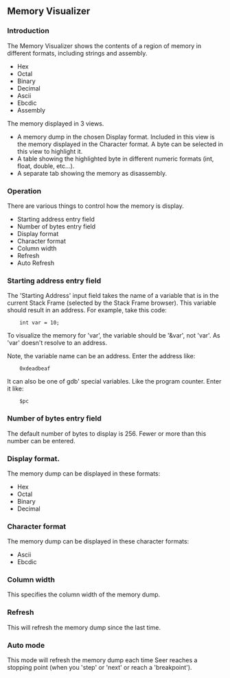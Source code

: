 ## Memory Visualizer

### Introduction

The Memory Visualizer shows the contents of a region of memory in different formats, including strings and assembly.

* Hex
* Octal
* Binary
* Decimal
* Ascii
* Ebcdic
* Assembly

The memory displayed in 3 views.

* A memory dump in the chosen Display format. Included in this view is the memory displayed in the Character format. A byte can be selected in this view to highlight it.
* A table showing the highlighted byte in different numeric formats (int, float, double, etc...).
* A separate tab showing the memory as disassembly.

### Operation

There are various things to control how the memory is display.

* Starting address entry field
* Number of bytes entry field
* Display format
* Character format
* Column width
* Refresh
* Auto Refresh

### Starting address entry field

The 'Starting Address' input field takes the name of a variable that is in the current Stack Frame (selected by the Stack Frame browser). This variable should result in an address. For example, take this code:
```
    int var = 10;
```
To visualize the memory for 'var', the variable should be '&var', not 'var'. As 'var' doesn't resolve to an address.

Note, the variable name can be an address. Enter the address like:
```
    0xdeadbeaf
```
It can also be one of gdb' special variables. Like the program counter. Enter it like:
```
    $pc
```


### Number of bytes entry field

The default number of bytes to display is 256. Fewer or more than this number can be entered.

### Display format.

The memory dump can be displayed in these formats:

* Hex
* Octal
* Binary
* Decimal

### Character format

The memory dump can be displayed in these character formats:

* Ascii
* Ebcdic

### Column width

This specifies the column width of the memory dump.

### Refresh

This will refresh the memory dump since the last time.

### Auto mode

This mode will refresh the memory dump each time Seer reaches a stopping point (when you 'step' or 'next' or reach a 'breakpoint').

